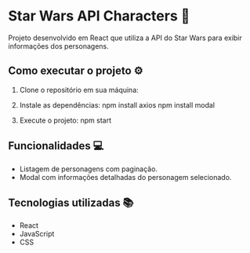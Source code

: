 # Star Wars API Characters 🚀

Projeto desenvolvido em React que utiliza a API do Star Wars para exibir informações dos personagens.

## Como executar o projeto ⚙️

1. Clone o repositório em sua máquina:

2. Instale as dependências:
npm install axios
npm install modal

3. Execute o projeto:
npm start

## Funcionalidades 💻

- Listagem de personagens com paginação.
- Modal com informações detalhadas do personagem selecionado.

## Tecnologias utilizadas 📚

- React
- JavaScript
- CSS